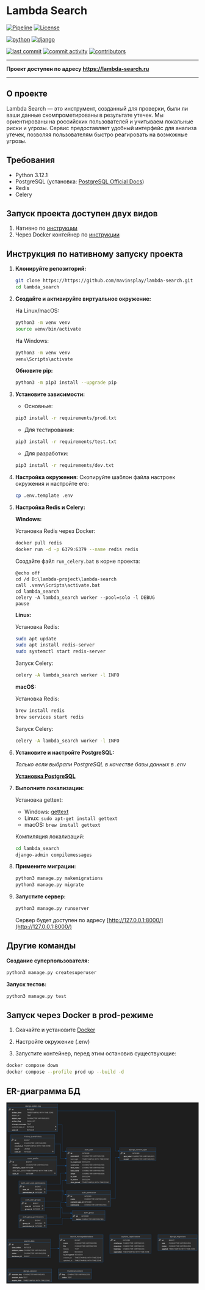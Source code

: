 # Lambda Search

[![Pipeline](https://github.com/mavinsplay/lambda-search/actions/workflows/ci-cd-pipeline.yml/badge.svg)](https://github.com/mavinsplay/lambda-search/actions/workflows/ci-cd-pipeline.yml?query=branch%3Amain)
[![License](https://img.shields.io/github/license/mavinsplay/lambda-search)](./LICENSE)

[![python](https://img.shields.io/badge/python-3.10%20%7C%203.11%20%7C%203.12-blue)](https://www.python.org/)
[![django](https://img.shields.io/badge/django-4.2-blue)](https://www.djangoproject.com/)

[![last commit](https://img.shields.io/github/last-commit/mavinsplay/lambda-search)](https://github.com/mavinsplay/lambda-search/commits/main/)
[![commit activity](https://img.shields.io/github/commit-activity/m/mavinsplay/lambda-search)](https://github.com/mavinsplay/lambda-search/pulse)
[![contributors](https://img.shields.io/github/contributors/mavinsplay/lambda-search)](https://github.com/mavinsplay/lambda-search/graphs/contributors)
***

**Проект доступен по адресу <https://lambda-search.ru>**

***

## О проекте

Lambda Search — это инструмент, созданный для проверки, были ли ваши данные скомпрометированы в результате утечек. Мы ориентированы на российских пользователей и учитываем локальные риски и угрозы. Сервис предоставляет удобный интерфейс для анализа утечек, позволяя пользователям быстро реагировать на возможные угрозы.

## Требования

- Python 3.12.1
- PostgreSQL (установка: [PostgreSQL Official Docs](https://www.postgresql.org/download/))
- Redis
- Celery

## Запуск проекта доступен двух видов

1. Нативно по [инструкции](#инструкция-по-нативному-запуску-проекта)
2. Через Docker контейнер по [инструкции](#запуск-через-docker-в-prod-режиме)

## Инструкция по нативному запуску проекта

1. **Клонируйте репозиторий:**

    ```bash
    git clone https://https://github.com/mavinsplay/lambda-search.git
    cd lambda_search
    ```

2. **Создайте и активируйте виртуальное окружение:**

    На Linux/macOS:

    ```bash
    python3 -m venv venv
    source venv/bin/activate
    ```

    На Windows:

    ```bash
    python3 -m venv venv
    venv\Scripts\activate
    ```

    **Обновите pip:**

    ```bash
    python3 -m pip3 install --upgrade pip
    ```

3. **Установите зависимости:**

   - Основные:

    ```bash
    pip3 install -r requirements/prod.txt
    ```

   - Для тестирования:

    ```bash
    pip3 install -r requirements/test.txt
    ```

   - Для разработки:

    ```bash
    pip3 install -r requirements/dev.txt
    ```

4. **Настройка окружения:**
    Скопируйте шаблон файла настроек окружения и настройте его:

    ```bash
    cp .env.template .env
    ```

5. **Настройка Redis и Celery:**

    **Windows:**

    Установка Redis через Docker:

    ```bash
    docker pull redis
    docker run -d -p 6379:6379 --name redis redis
    ```

    Создайте файл `run_celery.bat` в корне проекта:

    ```batch
    @echo off
    cd /d D:\lambda-project\lambda-search
    call .venv\Scripts\activate.bat
    cd lambda_search
    celery -A lambda_search worker --pool=solo -l DEBUG
    pause
    ```

    **Linux:**

    Установка Redis:

    ```bash
    sudo apt update
    sudo apt install redis-server
    sudo systemctl start redis-server
    ```

    Запуск Celery:

    ```bash
    celery -A lambda_search worker -l INFO
    ```

    **macOS:**

    Установка Redis:

    ```bash
    brew install redis
    brew services start redis
    ```

    Запуск Celery:

    ```bash
    celery -A lambda_search worker -l INFO
    ```

6. **Установите и настройте PostgreSQL:**

   *Только если выбрали PostgreSQL в качестве базы данных в .env*

   [**Установка PostgreSQL**](https://www.postgresql.org/download/)

7. **Выполните локализации:**

    Установка gettext:

    - Windows: [gettext](https://mlocati.github.io/articles/gettext-iconv-windows.html)
    - Linux: `sudo apt-get install gettext`
    - macOS: `brew install gettext`

    Компиляция локализаций:

    ```bash
    cd lambda_search
    django-admin compilemessages
    ```

8. **Примените миграции:**

    ```bash
    python3 manage.py makemigrations
    python3 manage.py migrate
    ```

9. **Запустите сервер:**

    ```bash
    python3 manage.py runserver
    ```

    Сервер будет доступен по адресу [http://127.0.0.1:8000/](http://127.0.0.1:8000/)

## Другие команды

**Создание суперпользователя:**

```bash
python3 manage.py createsuperuser
```

**Запуск тестов:**

```bash
python3 manage.py test
```

## Запуск через Docker в prod-режиме

   1. Скачайте и установите [Docker](https://www.docker.com/)

   2. Настройте окружение (.env)

   3. Запустите контейнер, перед этим остановив существующие:

   ```bash
   docker compose down
   docker compose --profile prod up --build -d
   ```

## ER-диаграмма БД

![ER диаграмма базы данных](ER.jpg)

